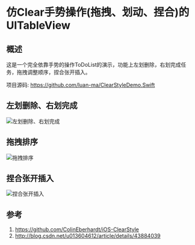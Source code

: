# 仿Clear手势操作(拖拽、划动、捏合)的UITableView

## 概述

这是一个完全依靠手势的操作ToDoList的演示，功能上左划删除，右划完成任务，拖拽调整顺序，捏合张开插入。

项目源码: https://github.com/luan-ma/ClearStyleDemo.Swift

## 左划删除、右划完成

![左划删除、右划完成](http://static.oschina.net/uploads/img/201601/03191236_WRjS.gif)

## 拖拽排序

![拖拽排序](http://static.oschina.net/uploads/img/201601/03191236_KP0T.gif)

## 捏合张开插入

![捏合张开插入](http://d3.freep.cn/3tb_160103181628led7558387.gif)

## 参考

1. https://github.com/ColinEberhardt/iOS-ClearStyle
2. http://blog.csdn.net/u013604612/article/details/43884039


